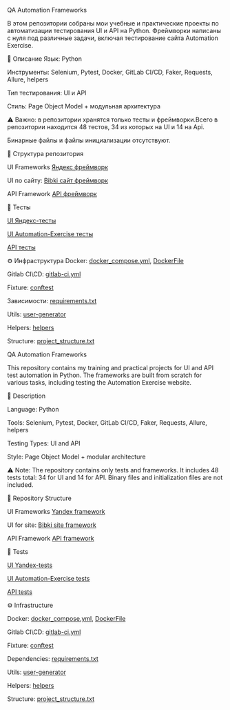 QA Automation Frameworks


В этом репозитории собраны мои учебные и практические проекты по автоматизации тестирования UI и API на Python.
Фреймворки написаны с нуля под различные задачи, включая тестирование сайта Automation Exercise.

📌 Описание
Язык: Python

Инструменты: Selenium, Pytest, Docker, GitLab CI/CD, Faker, Requests, Allure, helpers

Тип тестирования: UI и API

Стиль: Page Object Model + модульная архитектура


⚠ Важно: в репозитории хранятся только тесты и фреймворки.Всего в репозитории находится 48 тестов, 34 из которых на UI и 14 на Api.

Бинарные файлы и файлы инициализации отсутствуют.

📂 Структура репозитория


UI Frameworks
[Яндекс фреймворк](https://github.com/twelviieeeeeeee/test-python/blob/main/ya_page.py)

UI по сайту:
[Bibki сайт фреймворк](https://github.com/twelviieeeeeeee/test-python/blob/main/bibki_page.py)

API Framework
[API фреймворк
](https://github.com/twelviieeeeeeee/test-python/blob/main/biba_framework.py)

🧪 Тесты

[UI Яндекс-тесты
](https://github.com/twelviieeeeeeee/test-python/blob/main/script.py)

[UI Automation-Exercise тесты](https://github.com/twelviieeeeeeee/test-python/blob/main/test_automation_exercise.py)

[API тесты](https://github.com/twelviieeeeeeee/test-python/blob/main/api_requests_test.py)

⚙ Инфраструктура
Docker: [docker_compose.yml](https://github.com/twelviieeeeeeee/test-python/blob/main/docker-compose.yml), [DockerFile](https://github.com/twelviieeeeeeee/test-python/blob/main/Dockerfile)

Gitlab CI\CD: [gitlab-ci.yml](https://github.com/twelviieeeeeeee/test-python/blob/main/.gitlab-ci.yml)

Fixture: [conftest](https://github.com/twelviieeeeeeee/test-python/blob/main/conftest.py)

Зависимости: [requirements.txt](https://github.com/twelviieeeeeeee/test-python/blob/main/requirements.txt)

Utils: [user-generator](https://github.com/twelviieeeeeeee/test-python/blob/main/user_generator.py)

Helpers: [helpers](https://github.com/twelviieeeeeeee/test-python/blob/main/searchID.py)

Structure: [project_structure.txt](https://github.com/twelviieeeeeeee/test-python/blob/main/project_structure.txt)

QA Automation Frameworks

This repository contains my training and practical projects for UI and API test automation in Python.
The frameworks are built from scratch for various tasks, including testing the Automation Exercise website.

📌 Description

Language: Python

Tools: Selenium, Pytest, Docker, GitLab CI/CD, Faker, Requests, Allure, helpers

Testing Types: UI and API

Style: Page Object Model + modular architecture

⚠ Note: The repository contains only tests and frameworks.
It includes 48 tests total: 34 for UI and 14 for API.
Binary files and initialization files are not included.

📂 Repository Structure

UI Frameworks
[Yandex framework](https://github.com/twelviieeeeeeee/test-python/blob/main/ya_page.py)

UI for site:
[Bibki site framework](https://github.com/twelviieeeeeeee/test-python/blob/main/bibki_page.py)

API Framework
[API framework
](https://github.com/twelviieeeeeeee/test-python/blob/main/biba_framework.py)


🧪 Tests

[UI Yandex-tests
](https://github.com/twelviieeeeeeee/test-python/blob/main/script.py)

[UI Automation-Exercise tests](https://github.com/twelviieeeeeeee/test-python/blob/main/test_automation_exercise.py)

[API tests](https://github.com/twelviieeeeeeee/test-python/blob/main/api_requests_test.py)


⚙ Infrastructure

Docker: [docker_compose.yml](https://github.com/twelviieeeeeeee/test-python/blob/main/docker-compose.yml), [DockerFile](https://github.com/twelviieeeeeeee/test-python/blob/main/Dockerfile)

Gitlab CI\CD: [gitlab-ci.yml](https://github.com/twelviieeeeeeee/test-python/blob/main/.gitlab-ci.yml)

Fixture: [conftest](https://github.com/twelviieeeeeeee/test-python/blob/main/conftest.py)

Dependencies: [requirements.txt](https://github.com/twelviieeeeeeee/test-python/blob/main/requirements.txt)

Utils: [user-generator](https://github.com/twelviieeeeeeee/test-python/blob/main/user_generator.py)

Helpers: [helpers](https://github.com/twelviieeeeeeee/test-python/blob/main/searchID.py)

Structure: [project_structure.txt](https://github.com/twelviieeeeeeee/test-python/blob/main/project_structure.txt)












